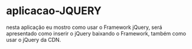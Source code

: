 # aplicacao-JQUERY
nesta aplicação eu mostro como usar o Framework jQuery, será apresentado como inserir o jQuery baixando o Framework, também como usar o jQuery da CDN.
